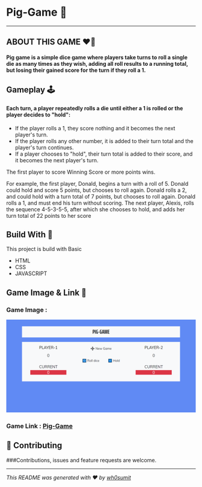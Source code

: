 # Pig-Game 🎲
---
## ABOUT THIS GAME ❤️‍🔥

#### Pig game is a simple dice game where players take turns to roll a single die as many times as they wish, adding all roll results to a running total, but losing their gained score for the turn if they roll a 1.

## Gameplay 🕹️ 

#### Each turn, a player repeatedly rolls a die until either a 1 is rolled or the player decides to "hold":

- If the player rolls a 1, they score nothing and it becomes the next player's turn.
- If the player rolls any other number, it is added to their turn total and the player's turn continues.
- If a player chooses to "hold", their turn total is added to their score, and it becomes the next player's turn.

The first player to score Winning Score or more points wins.

For example, the first player, Donald, begins a turn with a roll of 5. Donald could hold and score 5 points, but chooses to roll again. Donald rolls a 2, and could hold with a turn total of 7 points, but chooses to roll again. Donald rolls a 1, and must end his turn without scoring. The next player, Alexis, rolls the sequence 4-5-3-5-5, after which she chooses to hold, and adds her turn total of 22 points to her score

## Build With 🔧

This project is build with Basic 
- HTML 
- CSS
- JAVASCRIPT

## Game Image & Link 🔗

### Game Image :
![PIG-GAME IMAGE](https://raw.githubusercontent.com/WH0SUMIT/pig-game/main/Pig-Game.png)

### Game Link : 	[Pig-Game](https://pig-game2021.netlify.app/)

## 🤝 Contributing
###Contributions, issues and feature requests are welcome.

---
*This README was generated with ❤️ by [wh0sumit](https://wh0sumit.github.io/)*

